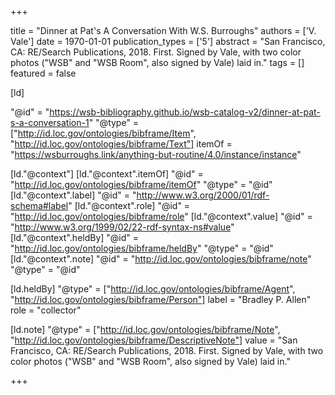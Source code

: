 +++

title = "Dinner at Pat's A Conversation With W.S. Burroughs"
authors = ['V. Vale']
date = 1970-01-01
publication_types = ['5']
abstract = "San Francisco, CA: RE/Search Publications, 2018. First. Signed by Vale, with two color photos (\"WSB\" and \"WSB Room\", also signed by Vale) laid in."
tags = []
featured = false

[ld]

"@id" = "https://wsb-bibliography.github.io/wsb-catalog-v2/dinner-at-pat-s-a-conversation-1"
"@type" = ["http://id.loc.gov/ontologies/bibframe/Item", "http://id.loc.gov/ontologies/bibframe/Text"]
itemOf = "https://wsburroughs.link/anything-but-routine/4.0/instance/instance"

[ld."@context"]
    [ld."@context".itemOf]
    "@id" = "http://id.loc.gov/ontologies/bibframe/itemOf"
    "@type" = "@id"
    [ld."@context".label]
    "@id" = "http://www.w3.org/2000/01/rdf-schema#label"
    [ld."@context".role]
    "@id" = "http://id.loc.gov/ontologies/bibframe/role"
    [ld."@context".value]
    "@id" = "http://www.w3.org/1999/02/22-rdf-syntax-ns#value"
    [ld."@context".heldBy]
    "@id" = "http://id.loc.gov/ontologies/bibframe/heldBy"
    "@type" = "@id"
    [ld."@context".note]
    "@id" = "http://id.loc.gov/ontologies/bibframe/note"
    "@type" = "@id"

[ld.heldBy]
"@type" = ["http://id.loc.gov/ontologies/bibframe/Agent", "http://id.loc.gov/ontologies/bibframe/Person"]
label = "Bradley P. Allen"
role = "collector"

[ld.note]
"@type" = ["http://id.loc.gov/ontologies/bibframe/Note", "http://id.loc.gov/ontologies/bibframe/DescriptiveNote"]
value = "San Francisco, CA: RE/Search Publications, 2018. First. Signed by Vale, with two color photos (\"WSB\" and \"WSB Room\", also signed by Vale) laid in."

+++
